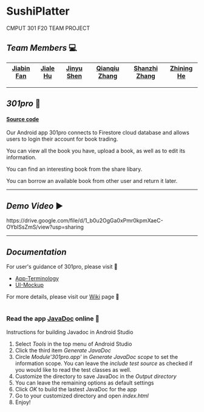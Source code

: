 # SushiPlatter
CMPUT 301 F20 TEAM PROJECT

## *Team Members* 💻
| [Jiabin Fan](https://github.com/jiabinfan) | [Jiale Hu](https://github.com/huuuJL) | [Jinyu Shen](https://github.com/MitsurugiMeiya) | [Qianqiu Zhang](https://github.com/zqq66) | [Shanzhi Zhang](https://github.com/zhangshanzhi) | [Zhining He](https://github.com/zhiningh) |
| :---: |:---:| :---:| :---: |:---:| :---:|


***
## *301pro* 📖
#### [Source code](https://github.com/CMPUT301F20T28/SushiPlatter/wiki/Part2-Description)
<p>Our Android app 301pro connects to Firestore cloud database and allows users to login their account for book trading.</p>
<p>You can view all the book you have, upload a book, as well as to edit its information.</p>
<p>You can find an interesting book from the share libary.</p>
<p>You can borrow an available book from other user and return it later.</p>


***
## *Demo Video* ▶
<p>https://drive.google.com/file/d/1_b0u2OgGa0xPmr0kpmXaeC-OYblSsZmS/view?usp=sharing</p>



***
## *Documentation* 
For user's guidance of 301pro, please visit 📜
* [App-Terminology](https://github.com/CMPUT301F20T28/SushiPlatter/wiki/App-Terminology)
* [UI-Mockup](https://github.com/CMPUT301F20T28/SushiPlatter/wiki/UI-Mockup)

For more details, please visit our [Wiki](https://github.com/CMPUT301F20T28/SushiPlatter/wiki) page 🙂

#

### Read the app [JavaDoc](https://huuujl.github.io/CMPUT301F20T28.github.io/) online 📂

Instructions for building Javadoc in Android Studio
1. Select *Tools* in the top menu of Android Studio
2. Click the third item *Generate JavaDoc*
3. Circle *Module'301pro.app'* in *Generate JavaDoc scope* to set the information scope. You can leave the *include test source* as checked if you would like to read the test classes as well.
4. Customize the directory to save JavaDoc in the *Output directory*
5. You can leave the remaining options as default settings
6. Click *OK* to build the lastest JavaDoc for the app
7. Go to your customized directory and open *index.html*
8. Enjoy!
